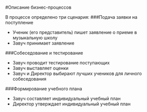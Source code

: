 #Описание бизнес-процессов

В процессе определено три сценария:
###Подача заявки на поступление
- Ученик (его представитель) пишет заявление о приеме в музыкальную школу
- Завуч принимает заявление

###Собеседование и тестирование
- Завуч проводит тестирование поступающих
- Завуч выставляет оценки
- Завуч и Директор выбирают лучших учеников для личного собеседования

###Формирование учебного плана
- Завуч составляет индивидуальный учебный план
- Директор утверждает индивидуальный учебный план
